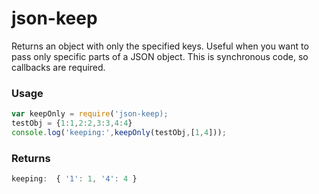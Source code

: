 # json-keep
Returns an object with only the specified keys.
Useful when you want to pass only specific parts of a JSON object.
This is synchronous code, so callbacks are required.

### Usage
```js
var keepOnly = require('json-keep);
testObj = {1:1,2:2,3:3,4:4}
console.log('keeping:',keepOnly(testObj,[1,4]));
```

### Returns
```js
keeping:  { '1': 1, '4': 4 }
```